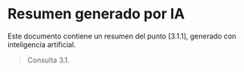 # Resumen generado por IA

Este documento contiene un resumen del punto [3.1.1], generado con inteligencia artificial.

> Consulta 3.1.
